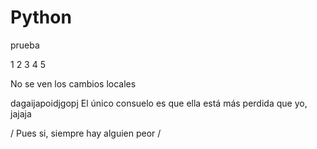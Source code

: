 Python
======

prueba

1
2
3
4
5

No se ven los cambios locales



dagaijapoidjgopj
El único consuelo es que ella está más perdida que yo, jajaja

/ Pues si, siempre hay alguien peor /
